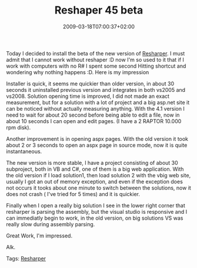 ﻿---
title: "Reshaper 45 beta"
description: ""
date: 2009-03-18T07:00:37+02:00
draft: false
tags: [Tools and library]
categories: [Tools and library]
---
Today I decided to install the beta of the new version of [Resharper](http://www.jetbrains.com/resharper/beta.html). I must admit that I cannot work without reshaper :D now I'm so used to it that if I work with computers with no R# I spent some second Hitting shortcut and wondering why nothing happens :D. Here is my impression

Installer is quick, it seems me quickier than older version, in about 30 seconds it uninstalled previous version and integrates in both vs2005 and vs2008. Solution opening time is improved, I did not made an exact measurement, but for a solution with a lot of project and a big asp.net site it can be noticed without actually measuring anything. With the 4.1 version I need to wait for about 20 second before being able to edit a file, now in about 10 seconds I can open and edit pages. (I have a 2 RAPTOR 10.000 rpm disk).

Another improvement is in opening aspx pages. With the old version it took about 2 or 3 seconds to open an aspx page in source mode, now it is quite instantaneous.

The new version is more stable, I have a project consisting of about 30 subproject, both in VB and C#, one of them is a big web application. With the old version if I load solution1, then load solution 2 with the vbig web site, usually I got an out of memory exception, and even if the exception does not occurs it tooks about one minute to switch between the solutions, now it does not crash ( I've tried for 5 times) and it is quickier.

Finally when I open a really big solution I see in the lower right corner that resharper is parsing the assembly, but the visual studio is responsive and I can immediatly begin to work, in the old version, on big solutions VS was really slow during assembly parsing.

Great Work, I'm impressed.

Alk.

Tags: [Resharper](http://technorati.com/tag/Resharper)
